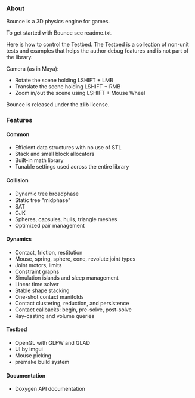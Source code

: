 ### About

Bounce is a 3D physics engine for games.

To get started with Bounce see readme.txt.

Here is how to control the Testbed. The Testbed is a collection of non-unit tests and examples that helps the author debug features and is not part of the library.

Camera (as in Maya):

* Rotate the scene holding LSHIFT + LMB
* Translate the scene holding LSHIFT + RMB
* Zoom in/out the scene using LSHIFT + Mouse Wheel

Bounce is released under the <b>zlib</b> license.

### Features

#### Common

* Efficient data structures with no use of STL
* Stack and small block allocators
* Built-in math library
* Tunable settings used across the entire library

#### Collision

* Dynamic tree broadphase
* Static tree "midphase"
* SAT
* GJK
* Spheres, capsules, hulls, triangle meshes
* Optimized pair management

#### Dynamics

* Contact, friction, restitution
* Mouse, spring, sphere, cone, revolute joint types
* Joint motors, limits
* Constraint graphs
* Simulation islands and sleep management
* Linear time solver
* Stable shape stacking
* One-shot contact manifolds
* Contact clustering, reduction, and persistence
* Contact callbacks: begin, pre-solve, post-solve
* Ray-casting and volume queries

#### Testbed
	
* OpenGL with GLFW and GLAD
* UI by imgui
* Mouse picking
* premake build system

#### Documentation

* Doxygen API documentation</li>